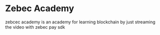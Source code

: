 # Zebec Academy

zebcec academy is an academy for learning blockchain by just streaming the video with zebec pay sdk
